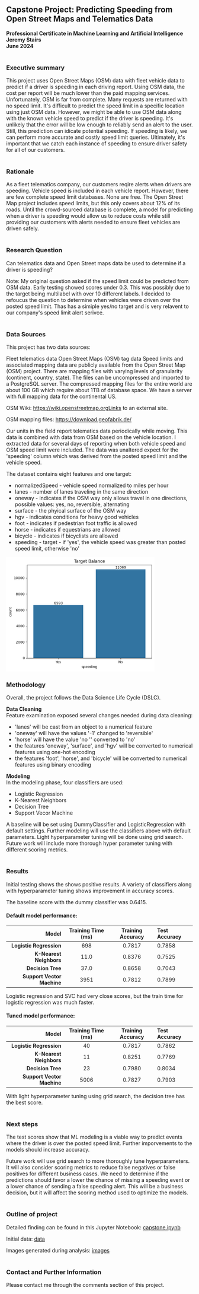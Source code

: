 ## Capstone Project: Predicting Speeding from Open Street Maps and Telematics Data

**Professional Certificate in Machine Learning and Artificial Intelligence**<br>
**Jeremy Stairs**<br>
**June 2024**
<br>
<br>

### Executive summary
This project uses Open Street Maps (OSM) data with fleet vehicle data to predict if a driver is speeding in each driving report. Using OSM data, the cost per report will be much lower than the paid mapping services. Unfortunately, OSM is far from complete. Many requests are returned with no speed limit. It's difficult to predict the speed limit in a specific location using just OSM data. However, we might be able to use OSM data along with the known vehicle speed to predict if the driver is speeding. It's unlikely that the error will be low enough to reliably send an alert to the user. Still, this prediction can idicate potential speeding. If speeding is likely, we can perform more accurate and costly speed limit queries. Ultimately, it's important that we catch each instance of speeding to ensure driver safety for all of our customers.
<br>
<br>

### Rationale
As a fleet telematics company, our customers reqire alerts when drivers are speeding. Vehicle speed is included in each vehicle report. However, there are few complete speed limit databases. None are free. The Open Street Map project includes speed limits, but this only covers about 12% of its roads. Until the crowd-sourced database is complete, a model for predicting when a driver is speeding would allow us to reduce costs while still providing our customers with alerts needed to ensure fleet vehicles are driven safely.
<br>
<br>

### Research Question
Can telematics data and Open Street maps data be used to determine if a driver is speeding?

Note: My original question asked if the speed limit could be predicted from OSM data. Early testing showed scores under 0.3. This was possibly due to the target being multilabel with over 10 different labels. I decided to refoucus the question to determine when vehicles were driven over the posted speed limit. Thas has a simiple yes/no target and is very relavent to our company's speed limit alert serivce.
<br>
<br>

### Data Sources
This project has two data sources:

Fleet telematics data
Open Street Maps (OSM) tag data
Speed limits and associated mapping data are publicly available from the Open Street Map (OSM) project. There are mapping files with varying levels of granularity (continent, country, state). The files can be uncompressed and imported to a PostgreSQL server. The compressed mapping files for the entire world are about 100 GB which require about 1TB of database space. We have a server with full mapping data for the continental US.

OSM Wiki: https://wiki.openstreetmap.orgLinks to an external site.

OSM mapping files: https://download.geofabrik.de/

Our units in the field report telematics data periodically while moving. This data is combined with data from OSM based on the vehicle location. I extracted data for several days of reporting when both vehicle speed and OSM speed limit were included. The data was unaltered expect for the 'speeding' column which was derived from the posted speed limit and the vehicle speed.

The dataset contains eight features and one target:

- normalizedSpeed - vehicle speed normalized to miles per hour
- lanes - number of lanes traveling in the same direction
- oneway - indicates if the OSM way only allows travel in one directions, possible values: yes, no, reversible, alternating
- surface - the phyical surface of the OSM way
- hgv - indicates conditions for heavy good vehicles
- foot - indicates if pedestrian foot traffic is allowed
- horse - indicates if equestrians are allowed
- bicycle - indicates if bicyclists are allowed
- speeding - target - if 'yes', the vehicle speed was greater than posted speed limit, otherwise 'no'

<img src="images/target_balance.png" alt="drawing" style="width:400px;"/>
<br>

### Methodology
Overall, the project follows the Data Science Life Cycle (DSLC).

**Data Cleaning**<br>
Feature examination exposed several changes needed during data cleaning:
- 'lanes' will be cast from an object to a numerical feature
- 'oneway' will have the values '-1' changed to 'reversible'
- 'horse' will have the value 'no '' converted to 'no'
- the features 'oneway', 'surface', and 'hgv' will be converted to numerical features using one-hot encoding
- the features 'foot', 'horse', and 'bicycle' will be converted to numerical features using binary encoding

**Modeling**<br>
In the modeling phase, four classifiers are used:

- Logistic Regression
- K-Nearest Neighbors
- Decision Tree
- Support Vecor Machine

A baseline will be set using DummyClassifier and LogisticRegression with default settings. Further modeling will use the classifiers above with default parameters. Light hyperparameter tuning will be done using grid search. Future work will include more thorough hyper parameter tuning with different scoring metrics.
<br>
<br>

### Results
Initial testing shows the shows positive results. A variety of classifiers along with hyperparameter tuning shows improvement in accuracy scores.

The baseline score with the dummy classifier was 0.6415. 

#### Default model performance:

Model | Training Time (ms) | Training Accuracy | Test Accuracy
---:|:---:|:---:|:---
**Logistic Regression** | 698 | 0.7817 | 0.7858
**K-Nearest Neighbors** | 11.0 | 0.8376 | 0.7525
**Decision Tree** | 37.0 | 0.8658 | 0.7043
**Support Vector Machine** | 3951 | 0.7812 | 0.7899

Logistic regression and SVC had very close scores, but the train time for logistic regression was much faster.

#### Tuned model performance:

Model | Training Time (ms) | Training Accuracy | Test Accuracy
---:|:---:|:---:|:---
**Logistic Regression** | 40 | 0.7817 | 0.7862
**K-Nearest Neighbors** | 11 | 0.8251 | 0.7769
**Decision Tree** | 23 | 0.7980 | 0.8034
**Support Vector Machine** | 5006 | 0.7827 | 0.7903

With light hyperparameter tuning using grid search, the decision tree has the best score.
<br>
<br>

### Next steps
The test scores show that ML modeling is a viable way to predict events where the driver is over the posted speed limit. Further imporvements to the models should increase accuracy.

Future work will use grid search to more thoroughly tune hyperparameters. It will also consider scoring metrics to reduce false negatives or false positives for different business cases. We need to determine if the predictions should favor a lower the chance of missing a speeding event or a lower chance of sending a false speeding alert. This will be a business decision, but it will affect the scoring method used to optimize the models.
<br>
<br>

### Outline of project
Detailed finding can be found in this Jupyter Notebook: [capstone.ipynb](https://github.com/jeremystairs/UCB-MLAI-Capstone/blob/main/capstone.ipynb)

Initial data: [data](https://github.com/jeremystairs/UCB-MLAI-Capstone/tree/main/data)

Images generated during analysis: [images](https://github.com/jeremystairs/UCB-MLAI-Capstone/tree/main/images)
<br>
<br>

### Contact and Further Information
Please contact me through the comments section of this project.